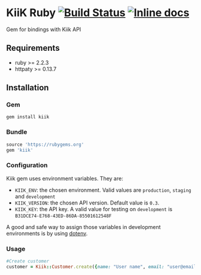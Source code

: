 # KiiK Ruby [![Build Status](https://snap-ci.com/kiik-payments/kiik_ruby/branch/master/build_image)](https://snap-ci.com/kiik-payments/kiik_ruby/branch/master) [![Inline docs](http://inch-ci.org/github/kiik-payments/kiik-ruby.svg?branch=master)](http://inch-ci.org/github/kiik-payments/kiik-ruby)

Gem for bindings with Kiik API

Requirements
--------------
* ruby    >= 2.2.3
* httpaty >= 0.13.7

Installation
--------------
### Gem
   `gem install kiik`

### Bundle
```ruby
source 'https://rubygems.org'
gem 'kiik'
```

### Configuration
Kiik gem uses environment variables. They are:

- `KIIK_ENV`: the chosen environment. Valid values are `production`, `staging` and `development`
- `KIIK_VERSION`: the chosen API version. Default value is `0.3`.
- `KIIK_KEY`: the API key. A valid value for testing on `development` is `B31DCE74-E768-43ED-86DA-85501612548F`

A good and safe way to assign those variables in development environments is by using [dotenv](https://github.com/bkeepers/dotenv).

### Usage

```ruby
#Create customer
customer = Kiik::Customer.create({name: "User name", email: "user@email.com"})
```
